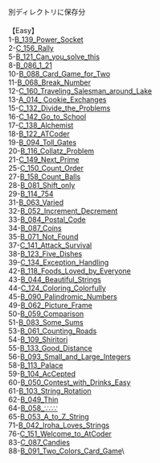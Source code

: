 別ディレクトリに保存分\
\
【Easy】\
1-[B_139_Power_Socket](https://github.com/shoko-h-s/AtCoder/blob/main/Problems/ABC/B/139_Power_Socket.py)\
2-[C_156_Rally](https://github.com/shoko-h-s/AtCoder/blob/main/Problems/ABC/C/156_Rally.py)\
5-[B_121_Can_you_solve_this](https://github.com/shoko-h-s/AtCoder/blob/main/Problems/ABC/B/121_Can_you_solve_this.py)\
8-[B_086_1_21](https://github.com/shoko-h-s/AtCoder/blob/main/Problems/ABC/B/086_1_21.py)\
10-[B_088_Card_Game_for_Two](https://github.com/shoko-h-s/AtCoder/blob/main/Problems/ABC/B/088_Card_Game_for_Two.py)\
11-[B_068_Break_Number](https://github.com/shoko-h-s/AtCoder/blob/main/Problems/ABC/B/068_Break_Number.py)\
12-[C_160_Traveling_Salesman_around_Lake](https://github.com/shoko-h-s/AtCoder/blob/main/Problems/ABC/C/160_Traveling_Salesman_around_Lake.py)\
13-[A_014_ Cookie_Exchanges
 ](https://github.com/shoko-h-s/AtCoder/blob/main/Problems/ABC/A/014_Cookie_Exchanges.py)\
15-[C_132_Divide_the_Problems](https://github.com/shoko-h-s/AtCoder/blob/main/Problems/ABC/C/132_Divide_the_Problems.py)\
16-[C_142_Go_to_School](https://github.com/shoko-h-s/AtCoder/blob/main/Problems/ABC/C/142_Go_to_School.py)\
17-[C_138_Alchemist](https://github.com/shoko-h-s/AtCoder/blob/main/Problems/ABC/C/138_Alchemist.py)\
18-[B_122_ATCoder](https://github.com/shoko-h-s/AtCoder/blob/main/Problems/ABC/B/122_ATCoder.py)\
19-[B_094_Toll_Gates](https://github.com/shoko-h-s/AtCoder/blob/main/Problems/ABC/B/094_Toll_Gates.py)\
20-[B_116_Collatz_Problem](https://github.com/shoko-h-s/AtCoder/blob/main/Problems/ABC/B/116_Collatz_Problem.py)\
21-[C_149_Next_Prime](https://github.com/shoko-h-s/AtCoder/blob/main/Problems/ABC/C/149_Next_Prime.py)\
25-[C_150_Count_Order](https://github.com/shoko-h-s/AtCoder/blob/main/Problems/ABC/C/150_Count_Order.py)\
27-[B_158_Count_Balls](https://github.com/shoko-h-s/AtCoder/blob/main/Problems/ABC/B/158_Count_Balls.py)\
28-[B_081_Shift_only](https://github.com/shoko-h-s/AtCoder/blob/main/Problems/ABC/B/081_Shift_only.py)\
29-[B_114_754](https://github.com/shoko-h-s/AtCoder/blob/main/Problems/ABC/B/114_754.py)\
31-[B_063_Varied](https://github.com/shoko-h-s/AtCoder/blob/main/Problems/ABC/B/063_Varied.py)\
32-[B_052_Increment_Decrement](https://github.com/shoko-h-s/AtCoder/blob/main/Problems/ABC/B/052_Increment_Decrement.py)\
33-[B_084_Postal_Code](https://github.com/shoko-h-s/AtCoder/blob/main/Problems/ABC/B/084_Postal_Code.py)\
34-[B_087_Coins](https://github.com/shoko-h-s/AtCoder/blob/main/Problems/ABC/B/087_Coins.py)\
35-[B_071_Not_Found](https://github.com/shoko-h-s/AtCoder/blob/main/Problems/ABC/B/071_Not_Found.py)\
37-[C_141_Attack_Survival](https://github.com/shoko-h-s/AtCoder/blob/main/Problems/ABC/C/141_Attack_Survival.py)\
38-[B_123_Five_Dishes](https://github.com/shoko-h-s/AtCoder/blob/main/Problems/ABC/B/123_Five_Dishes.py)\
39-[C_134_Exception_Handling](https://github.com/shoko-h-s/AtCoder/blob/main/Problems/ABC/C/134_Exception_Handling.py)\
42-[B_118_Foods_Loved_by_Everyone](https://github.com/shoko-h-s/AtCoder/blob/main/Problems/ABC/B/118_Foods_Loved_by_Everyone.py)\
43-[B_044_Beautiful_Strings](https://github.com/shoko-h-s/AtCoder/blob/main/Problems/ABC/B/044_Beautiful_Strings.py)\
44-[C_124_Coloring_Colorfully](https://github.com/shoko-h-s/AtCoder/blob/main/Problems/ABC/C/124_Coloring_Colorfully.py)\
45-[B_090_Palindromic_Numbers](https://github.com/shoko-h-s/AtCoder/blob/main/Problems/ABC/B/090_Palindromic_Numbers.py)\
49-[B_062_Picture_Frame](https://github.com/shoko-h-s/AtCoder/blob/main/Problems/ABC/B/062_Picture_Frame.py)\
50-[B_059_Comparison](https://github.com/shoko-h-s/AtCoder/blob/main/Problems/ABC/B/059_Comparison.py)\
51-[B_083_Some_Sums](https://github.com/shoko-h-s/AtCoder/blob/main/Problems/ABC/B/083_Some_Sums.py)\
53-[B_061_Counting_Roads](https://github.com/shoko-h-s/AtCoder/blob/main/Problems/ABC/B/061_Counting_Roads.py)\
54-[B_109_Shiritori](https://github.com/shoko-h-s/AtCoder/blob/main/Problems/ABC/B/109_Shiritori.py)\
55-[B_133_Good_Distance](https://github.com/shoko-h-s/AtCoder/blob/main/Problems/ABC/B/133_Good_Distance.py)\
56-[B_093_Small_and_Large_Integers](https://github.com/shoko-h-s/AtCoder/blob/main/Problems/ABC/B/093_Small_and_Large_Integers.py)\
58-[B_113_Palace](https://github.com/shoko-h-s/AtCoder/blob/main/Problems/ABC/B/113_Palace.py)\
59-[B_104_AcCepted](https://github.com/shoko-h-s/AtCoder/blob/main/Problems/ABC/B/104_AcCepted.py)\
60-[B_050_Contest_with_Drinks_Easy](https://github.com/shoko-h-s/AtCoder/blob/main/Problems/ABC/B/050_Contest_with_Drinks_Easy.py)\
61-[B_103_String_Rotation](https://github.com/shoko-h-s/AtCoder/blob/main/Problems/ABC/B/103_String_Rotation.py)\
62-[B_049_Thin](https://github.com/shoko-h-s/AtCoder/blob/main/Problems/ABC/B/049_Thin.py)\
64-[B_058_∵∴∵](https://github.com/shoko-h-s/AtCoder/blob/main/Problems/ABC/B/058.py)\
65-[B_053_A_to_Z_String](https://github.com/shoko-h-s/AtCoder/blob/main/Problems/ABC/B/053_A_to_Z_String.py)\
71-[B_042_Iroha_Loves_Strings](https://github.com/shoko-h-s/AtCoder/blob/main/Problems/ABC/B/042_Iroha_Loves_Strings.py)\
76-[C_151_Welcome_to_AtCoder](https://github.com/shoko-h-s/AtCoder/blob/main/Problems/ABC/C/151_Welcome_to_AtCoder.py)\
83-[C_087_Candies](https://github.com/shoko-h-s/AtCoder/blob/main/Problems/ABC/C/087_Candies.py)\
88-[B_091_Two_Colors_Card_Game](https://github.com/shoko-h-s/AtCoder/blob/main/Problems/ABC/B/091_Two_Colors_Card_Game.py)\
